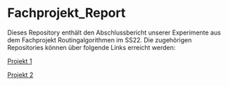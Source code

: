 # Fachprojekt_Report

Dieses Repository enthält den Abschlussbericht unserer Experimente aus dem Fachprojekt Routingalgorithmen im SS22. Die zugehörigen Repositories können über folgende Links erreicht werden:

[Projekt 1](https://github.com/gajanns/Fachprojekt_Code)

[Projekt 2](https://github.com/gajanns/Fachprojekt2)  
